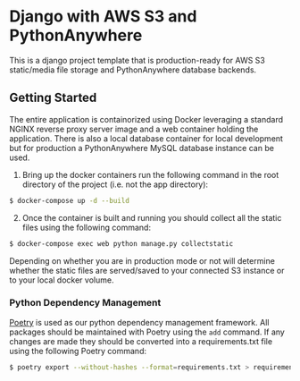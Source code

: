 # Django with AWS S3 and PythonAnywhere
This is a django project template that is production-ready for AWS S3 static/media file storage and PythonAnywhere database backends.

## Getting Started
The entire application is containorized using Docker leveraging a standard NGINX reverse proxy server image and a web container holding the application. There is also a local database container for local development but for production a PythonAnywhere MySQL database instance can be used. 
1. Bring up the docker containers run the following command in the root directory of the project (i.e. not the app directory):
``` bash
$ docker-compose up -d --build
```
2. Once the container is built and running you should collect all the static files using the following command:
```bash
$ docker-compose exec web python manage.py collectstatic
``` 
Depending on whether you are in production mode or not will determine whether the static files are served/saved to your connected S3 instance or to your local docker volume.

### Python Dependency Management
[Poetry](https://python-poetry.org/docs/) is used as our python dependency management framework. All packages should be maintained with Poetry using the ```add``` command. If any changes are made they should be converted into a requirements.txt file using the following Poetry command:
```bash
$ poetry export --without-hashes --format=requirements.txt > requirements.txt
```
